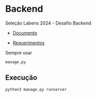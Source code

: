 # Backend
Seleção Labens 2024 - Desafio Backend

* [Documento](https://github.com/Gedsonfa/Backend/blob/main/SeleçãoLabens2024-DesafioBackendPython.pdf)

* [Requerimentos](https://github.com/Gedsonfa/Backend/blob/main/requeriments.txt)

Sempre usar
~~~
manage.py
~~~

## Execução

~~~
python3 manage.py runserver
~~~